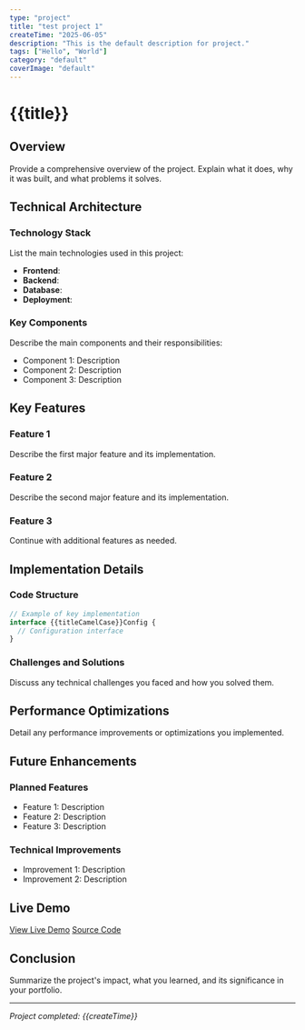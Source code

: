 ```yaml
---
type: "project"
title: "test project 1"
createTime: "2025-06-05"
description: "This is the default description for project."
tags: ["Hello", "World"]
category: "default"
coverImage: "default"
---
```


# {{title}}

## Overview

Provide a comprehensive overview of the project. Explain what it does, why it was built, and what problems it solves.

## Technical Architecture

### Technology Stack
List the main technologies used in this project:
- **Frontend**: 
- **Backend**: 
- **Database**: 
- **Deployment**: 

### Key Components
Describe the main components and their responsibilities:
- Component 1: Description
- Component 2: Description
- Component 3: Description

## Key Features

### Feature 1
Describe the first major feature and its implementation.

### Feature 2
Describe the second major feature and its implementation.

### Feature 3
Continue with additional features as needed.

## Implementation Details

### Code Structure
```typescript
// Example of key implementation
interface {{titleCamelCase}}Config {
  // Configuration interface
}
```

### Challenges and Solutions
Discuss any technical challenges you faced and how you solved them.

## Performance Optimizations

Detail any performance improvements or optimizations you implemented.

## Future Enhancements

### Planned Features
- Feature 1: Description
- Feature 2: Description
- Feature 3: Description

### Technical Improvements
- Improvement 1: Description
- Improvement 2: Description

## Live Demo

[View Live Demo]({{demoUrl}})
[Source Code]({{sourceUrl}})

## Conclusion

Summarize the project's impact, what you learned, and its significance in your portfolio.

---

*Project completed: {{createTime}}*
